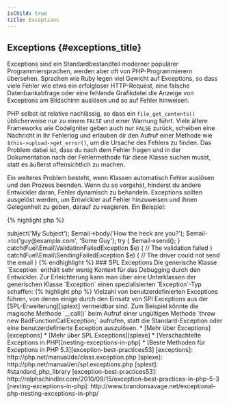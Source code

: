 ```yaml
---
isChild: true
title: Exceptions
---
```


## Exceptions {#exceptions_title}

Exceptions sind ein Standardbestandteil moderner populärer Programmiersprachen, werden aber oft von PHP-Programmierern übersehen. Sprachen wie Ruby legen viel Gewicht auf Exceptions, so dass viele Fehler wie etwa ein erfolgloser HTTP-Request, eine falsche Datenbankabfrage oder eine fehlende Grafikdatei die Anzeige von Exceptions am Bildschirm auslösen und so auf Fehler hinweisen.

PHP selbst ist relative nachlässig, so dass ein `file_get_contents()` üblicherweise nur zu einem `FALSE` und einer Warnung führt. Viele ältere Frameworks wie CodeIgniter geben auch nur `FALSE` zurück, scheiben eine Nachricht in ihr Fehlerlog und erlauben dir den Aufruf einer Methode wie `$this->upload->get_error()`, um die Ursache des Fehlers zu finden. Das Problem dabei ist, dass du nach dem Fehler fragen und in der Dokumentation nach der Fehlermethode für diese Klasse suchen musst, statt es äußerst offensichtlich zu machen.

Ein weiteres Problem besteht, wenn Klassen automatisch Fehler auslösen und den Prozess beenden. Wenn du so vorgehst, hinderst du andere Entwickler daran, Fehler dynamisch zu behandeln. Exceptions sollten ausgelöst werden, um Entwickler auf Fehler hinzuweisen und ihnen Gelegenheit zu geben, darauf zu reagieren. Ein Beispiel:

{% highlight php %}
<?php
$email = new Fuel\Email;
$email->subject('My Subject');
$email->body('How the heck are you?');
$email->to('guy@example.com', 'Some Guy');

try
{
    $email->send();
}
catch(Fuel\Email\ValidationFailedException $e)
{
    // The validation failed
}
catch(Fuel\Email\SendingFailedException $e)
{
    // The driver could not send the email
}
{% endhighlight %}

### SPL Exceptions

Die generische Klasse `Exception` enthält sehr wenig Kontext für das Debugging durch den Entwickler. Zur Erleichterung kann man über eine Unterklassen der generischen Klasse `Exception` einen spezialisierten `Exception`-Typ schaffen:

{% highlight php %}
<?php
class ValidationException extends Exception {}
{% endhighlight %}

So kannst du mehrere `catch`-Blöcke einrichten und unterschiedliche Exception auch unterschiedlich behandeln. Das kan zu einer <em>Vielzahl</em> von benutzerdefinierten Exceptions führen, von denen einige durch den Einsatz von SPl Exceptions aus der  [SPL-Erweiterung][splext] vermeidbar sind.

Zum Beispiel könnte die magische Methode `__call()` beim Aufruf einer ungültigen Methode `throw new BadFunctionCallException;` aufrufen, statt die Standard-Exception oder eine benutzerdefinierte Exception auszulösen.

* [Mehr über Exceptions][exceptions]
* [Mehr über SPL Exceptions][splexe]
* [Verschachtelte Exceptions in PHP][nesting-exceptions-in-php]
* [Beste Methoden für Exceptions in PHP 5.3][exception-best-practices53]

[exceptions]: http://php.net/manual/de/class.exception.php
[splexe]: http://php.net/manual/en/spl.exceptions.php
[splext]: #standard_php_library
[exception-best-practices53]: http://ralphschindler.com/2010/09/15/exception-best-practices-in-php-5-3
[nesting-exceptions-in-php]: http://www.brandonsavage.net/exceptional-php-nesting-exceptions-in-php/
